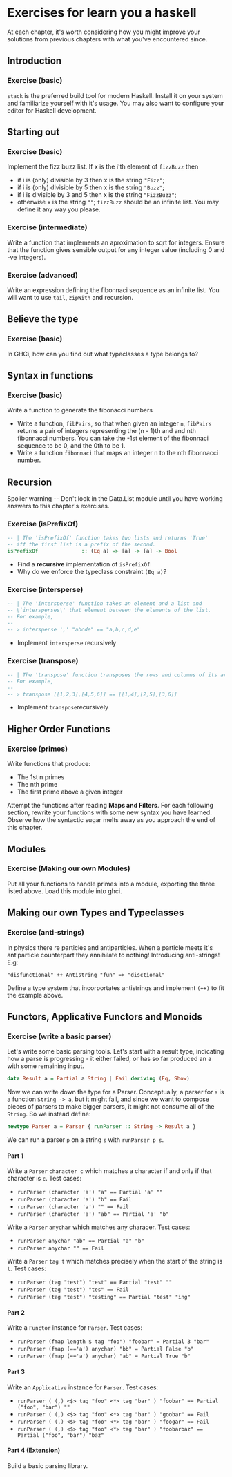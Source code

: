 # Exercises for learn you a haskell

At each chapter, it's worth considering how you might improve your solutions from previous chapters with what you've encountered since.

## Introduction

### Exercise (basic)

`stack` is the preferred build tool for modern Haskell. Install it on your system and familiarize yourself with it's usage. You may also want to configure your editor for Haskell development.

## Starting out

### Exercise (basic)

Implement the fizz buzz list. If x is the i'th element of `fizzBuzz` then
  - if i is (only) divisible by 3 then x is the string `"Fizz"`;
  - if i is (only) divisible by 5 then x is the string `"Buzz"`;
  - if i is divisible by 3 and 5 then x is the string `"FizzBuzz"`;
  - otherwise x is the string `""`;
`fizzBuzz` should be an infinite list. You may define it any way you please.

### Exercise (intermediate)

Write a function that implements an aproximation to sqrt for integers.
Ensure that the function gives sensible output for any integer value (including 0 and -ve integers).

### Exercise (advanced)

Write an expression defining the fibonnaci sequence as an infinite list. You will want to use `tail`, `zipWith` and recursion.

## Believe the type

### Exercise (basic)
In GHCi, how can you find out what typeclasses a type belongs to?

## Syntax in functions

### Exercise (basic)

Write a function to generate the fibonacci numbers
  - Write a function, `fibPairs`, so that when given an integer `n`, `fibPairs` returns a pair of integers representing the (n - 1)th and and nth fibonnacci numbers. You can take the -1st element of the fibonnaci sequence to be 0, and the 0th to be 1.
  - Write a function `fibonnaci` that maps an integer n to the nth fibonnacci number.

## Recursion

Spoiler warning -- Don't look in the Data.List module until you have working answers to this chapter's exercises.

### Exercise (isPrefixOf)
```haskell
-- | The 'isPrefixOf' function takes two lists and returns 'True'
-- iff the first list is a prefix of the second.
isPrefixOf              :: (Eq a) => [a] -> [a] -> Bool
```
* Find a **recursive** implementation of `isPrefixOf`
* Why do we enforce the typeclass constraint `(Eq a)`?

### Exercise (intersperse)
```haskell
-- | The 'intersperse' function takes an element and a list and
-- \`intersperses\' that element between the elements of the list.
-- For example,
--
-- > intersperse ',' "abcde" == "a,b,c,d,e"
```
* Implement `intersperse` recursively

### Exercise (transpose)
```haskell
-- | The 'transpose' function transposes the rows and columns of its argument.
-- For example,
--
-- > transpose [[1,2,3],[4,5,6]] == [[1,4],[2,5],[3,6]]
```
* Implement `transpose`recursively

## Higher Order Functions

### Exercise (primes)

Write functions that produce:
* The 1st n primes
* The nth prime
* The first prime above a given integer

Attempt the functions after reading **Maps and Filters**.
For each following section, rewrite your functions with some new syntax you have learned.  Observe how the syntactic sugar melts away as you approach the end of this chapter.

## Modules

### Exercise (Making our own Modules)
Put all your functions to handle primes into a module, exporting the three listed above.
Load this module into ghci.

## Making our own Types and Typeclasses

### Exercise (anti-strings)

In physics there re particles and antiparticles.  When a particle meets it's antiparticle counterpart they annihilate to nothing!
Introducing anti-strings! E.g:
```
"disfunctional" ++ Antistring "fun" => "disctional"
```
Define a type system that incorportates antistrings and implement `(++)` to fit the example above.

## Functors, Applicative Functors and Monoids

### Exercise (write a basic parser)

Let's write some basic parsing tools. Let's start with a result type, indicating how a parse is progressing - it either failed, or has so far produced an a with some remaining input.

```haskell
data Result a = Partial a String | Fail deriving (Eq, Show)
```

Now we can write down the type for a Parser. Conceptually, a parser for `a` is a function `String -> a`, but it might fail, and since we want to compose pieces of parsers to make bigger parsers, it might not consume all of the `String`. So we instead define:

```haskell
newtype Parser a = Parser { runParser :: String -> Result a }
```

We can run a parser `p` on a string `s` with `runParser p s`.

#### Part 1

Write a `Parser` `character c` which matches a character if and only if that character is `c`. Test cases:
  - `runParser (character 'a') "a" == Partial 'a' ""`
  - `runParser (character 'a') "b" == Fail`
  - `runParser (character 'a') "" == Fail`
  - `runParser (character 'a') "ab" == Partial 'a' "b"`

Write a `Parser` `anychar` which matches any characer. Test cases:
  - `runParser anychar "ab" == Partial "a" "b"`
  - `runParser anychar "" == Fail`

Write a `Parser` `tag t` which matches precisely when the start of the string is `t`. Test cases:
  - `runParser (tag "test") "test" == Partial "test" ""`
  - `runParser (tag "test") "tes" == Fail`
  - `runParser (tag "test") "testing" == Partial "test" "ing"`

#### Part 2

Write a `Functor` instance for `Parser`. Test cases:
  - `runParser (fmap length $ tag "foo") "foobar" = Partial 3 "bar"`
  - `runParser (fmap (=='a') anychar) "bb" = Partial False "b"`
  - `runParser (fmap (=='a') anychar) "ab" = Partial True "b"`

#### Part 3

Write an `Applicative` instance for `Parser`. Test cases:
  - `runParser ( (,) <$> tag "foo" <*> tag "bar" ) "foobar" == Partial ("foo", "bar") ""`
  - `runParser ( (,) <$> tag "foo" <*> tag "bar" ) "goobar" == Fail`
  - `runParser ( (,) <$> tag "foo" <*> tag "bar" ) "foogar" == Fail`
  - `runParser ( (,) <$> tag "foo" <*> tag "bar" ) "foobarbaz" == Partial ("foo", "bar") "baz"`

#### Part 4 (Extension)

Build a basic parsing library.
